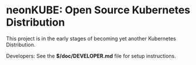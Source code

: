 ﻿# neonKUBE: Open Source Kubernetes Distribution

This project is in the early stages of becoming yet another Kubernetes Distribution.

Developers: See the **$/doc/DEVELOPER.md** file for setup instructions.

